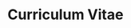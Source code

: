 ---
layout: cv
classes: wide
author_profile: false
title: Curriculum Vitae
lang: tr
lang-ref: cv
---